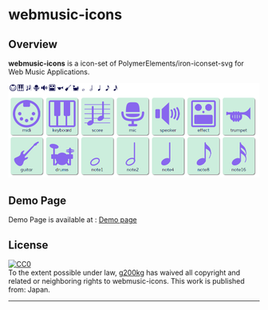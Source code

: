 # webmusic-icons

## Overview
**webmusic-icons** is a icon-set of PolymerElements/iron-iconset-svg for Web Music Applications.

![webmusic-icons.png](webmusic-icons.png)

## Demo Page
Demo Page is available at :
[Demo page](https://WebMusicDevelopersJP.github.io/webmusic-icons/)


## License
<p xmlns:dct="http://purl.org/dc/terms/" xmlns:vcard="http://www.w3.org/2001/vcard-rdf/3.0#">
  <a rel="license"
     href="http://creativecommons.org/publicdomain/zero/1.0/">
    <img src="http://i.creativecommons.org/p/zero/1.0/88x31.png" style="border-style: none;" alt="CC0" />
  </a>
  <br />
  To the extent possible under law,
  <a rel="dct:publisher"
     href="http://www.g200kg.com/">
    <span property="dct:title">g200kg</span></a>
  has waived all copyright and related or neighboring rights to
  <span property="dct:title">webmusic-icons</span>.
This work is published from:
<span property="vcard:Country" datatype="dct:ISO3166"
      content="JP" about="http://www.g200kg.com/">
  Japan</span>.
</p>

---
